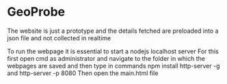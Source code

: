 # GeoProbe

The website is just a prototype and the details fetched are preloaded into a json file and not collected in realtime

To run the webpage it is essential to start a nodejs localhost server
For this first open cmd as administrator and navigate to the folder in which the webpages are saved and then type in commands
  npm install http-server -g
and
  http-server -p 8080
Then open the main.html file
